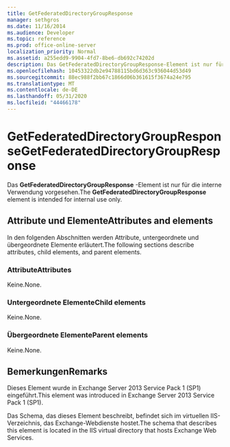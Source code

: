 ```yaml
---
title: GetFederatedDirectoryGroupResponse
manager: sethgros
ms.date: 11/16/2014
ms.audience: Developer
ms.topic: reference
ms.prod: office-online-server
localization_priority: Normal
ms.assetid: a255edd9-9904-4fd7-8be6-db692c74202d
description: Das GetFederatedDirectoryGroupResponse-Element ist nur für die interne Verwendung vorgesehen.
ms.openlocfilehash: 10453322db2e94788115bd6d363c936044d53d49
ms.sourcegitcommit: 88ec988f2bb67c1866d06b361615f3674a24e795
ms.translationtype: MT
ms.contentlocale: de-DE
ms.lasthandoff: 05/31/2020
ms.locfileid: "44466178"
---
```

# <a name="getfederateddirectorygroupresponse"></a><span data-ttu-id="5dd75-103">GetFederatedDirectoryGroupResponse</span><span class="sxs-lookup"><span data-stu-id="5dd75-103">GetFederatedDirectoryGroupResponse</span></span>

<span data-ttu-id="5dd75-104">Das **GetFederatedDirectoryGroupResponse** -Element ist nur für die interne Verwendung vorgesehen.</span><span class="sxs-lookup"><span data-stu-id="5dd75-104">The **GetFederatedDirectoryGroupResponse** element is intended for internal use only.</span></span> 

## <a name="attributes-and-elements"></a><span data-ttu-id="5dd75-105">Attribute und Elemente</span><span class="sxs-lookup"><span data-stu-id="5dd75-105">Attributes and elements</span></span>

<span data-ttu-id="5dd75-106">In den folgenden Abschnitten werden Attribute, untergeordnete und übergeordnete Elemente erläutert.</span><span class="sxs-lookup"><span data-stu-id="5dd75-106">The following sections describe attributes, child elements, and parent elements.</span></span>
  
### <a name="attributes"></a><span data-ttu-id="5dd75-107">Attribute</span><span class="sxs-lookup"><span data-stu-id="5dd75-107">Attributes</span></span>

<span data-ttu-id="5dd75-108">Keine.</span><span class="sxs-lookup"><span data-stu-id="5dd75-108">None.</span></span>
  
### <a name="child-elements"></a><span data-ttu-id="5dd75-109">Untergeordnete Elemente</span><span class="sxs-lookup"><span data-stu-id="5dd75-109">Child elements</span></span>

<span data-ttu-id="5dd75-110">Keine.</span><span class="sxs-lookup"><span data-stu-id="5dd75-110">None.</span></span>
  
### <a name="parent-elements"></a><span data-ttu-id="5dd75-111">Übergeordnete Elemente</span><span class="sxs-lookup"><span data-stu-id="5dd75-111">Parent elements</span></span>

<span data-ttu-id="5dd75-112">Keine.</span><span class="sxs-lookup"><span data-stu-id="5dd75-112">None.</span></span>
  
## <a name="remarks"></a><span data-ttu-id="5dd75-113">Bemerkungen</span><span class="sxs-lookup"><span data-stu-id="5dd75-113">Remarks</span></span>

<span data-ttu-id="5dd75-114">Dieses Element wurde in Exchange Server 2013 Service Pack 1 (SP1) eingeführt.</span><span class="sxs-lookup"><span data-stu-id="5dd75-114">This element was introduced in Exchange Server 2013 Service Pack 1 (SP1).</span></span>
  
<span data-ttu-id="5dd75-115">Das Schema, das dieses Element beschreibt, befindet sich im virtuellen IIS-Verzeichnis, das Exchange-Webdienste hostet.</span><span class="sxs-lookup"><span data-stu-id="5dd75-115">The schema that describes this element is located in the IIS virtual directory that hosts Exchange Web Services.</span></span>
  

